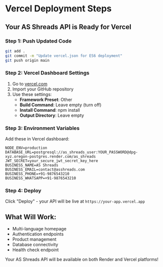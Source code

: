 # Vercel Deployment Steps

## Your AS Shreads API is Ready for Vercel

### Step 1: Push Updated Code
```bash
git add .
git commit -m "Update vercel.json for ES6 deployment"
git push origin main
```

### Step 2: Vercel Dashboard Settings
1. Go to [vercel.com](https://vercel.com)
2. Import your GitHub repository
3. Use these settings:
   - **Framework Preset**: Other
   - **Build Command**: Leave empty (turn off)
   - **Install Command**: npm install
   - **Output Directory**: Leave empty

### Step 3: Environment Variables
Add these in Vercel dashboard:
```
NODE_ENV=production
DATABASE_URL=postgresql://as_shreads_user:YOUR_PASSWORD@dpg-xyz.oregon-postgres.render.com/as_shreads
JWT_SECRET=your_secure_jwt_secret_key_here
BUSINESS_NAME=AS Shreads
BUSINESS_EMAIL=contact@asshreads.com
BUSINESS_PHONE=+91-9876543210
BUSINESS_WHATSAPP=+91-9876543210
```

### Step 4: Deploy
Click "Deploy" - your API will be live at `https://your-app.vercel.app`

## What Will Work:
- Multi-language homepage
- Authentication endpoints
- Product management
- Database connectivity
- Health check endpoint

Your AS Shreads API will be available on both Render and Vercel platforms!